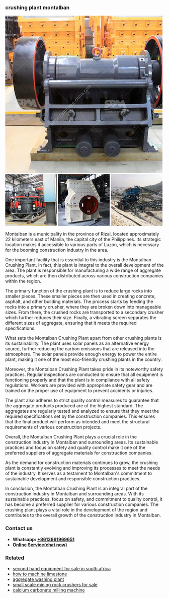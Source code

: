 <h3>crushing plant montalban</h3><img src='1706768098.jpg' alt=''><p>Montalban is a municipality in the province of Rizal, located approximately 22 kilometers east of Manila, the capital city of the Philippines. Its strategic location makes it accessible to various parts of Luzon, which is necessary for the booming construction industry in the area.</p><p>One important facility that is essential to this industry is the Montalban Crushing Plant. In fact, this plant is integral to the overall development of the area. The plant is responsible for manufacturing a wide range of aggregate products, which are then distributed across various construction companies within the region.</p><p>The primary function of the crushing plant is to reduce large rocks into smaller pieces. These smaller pieces are then used in creating concrete, asphalt, and other building materials. The process starts by feeding the rocks into a primary crusher, where they are broken down into manageable sizes. From there, the crushed rocks are transported to a secondary crusher which further reduces their size. Finally, a vibrating screen separates the different sizes of aggregate, ensuring that it meets the required specifications.</p><p>What sets the Montalban Crushing Plant apart from other crushing plants is its sustainability. The plant uses solar panels as an alternative energy source, further reducing the carbon emissions that are released into the atmosphere. The solar panels provide enough energy to power the entire plant, making it one of the most eco-friendly crushing plants in the country.</p><p>Moreover, the Montalban Crushing Plant takes pride in its noteworthy safety practices. Regular inspections are conducted to ensure that all equipment is functioning properly and that the plant is in compliance with all safety regulations. Workers are provided with appropriate safety gear and are trained on the proper use of equipment to prevent accidents or injuries.</p><p>The plant also adheres to strict quality control measures to guarantee that the aggregate products produced are of the highest standard. The aggregates are regularly tested and analyzed to ensure that they meet the required specifications set by the construction companies. This ensures that the final product will perform as intended and meet the structural requirements of various construction projects.</p><p>Overall, the Montalban Crushing Plant plays a crucial role in the construction industry in Montalban and surrounding areas. Its sustainable practices and focus on safety and quality control make it one of the preferred suppliers of aggregate materials for construction companies.</p><p>As the demand for construction materials continues to grow, the crushing plant is constantly evolving and improving its processes to meet the needs of the industry. It serves as a testament to Montalban's commitment to sustainable development and responsible construction practices.</p><p>In conclusion, the Montalban Crushing Plant is an integral part of the construction industry in Montalban and surrounding areas. With its sustainable practices, focus on safety, and commitment to quality control, it has become a preferred supplier for various construction companies. The crushing plant plays a vital role in the development of the region and contributes to the overall growth of the construction industry in Montalban.</p><h3>Contact us</h3><ul><li><strong>Whatsapp:&nbsp;<a href="https://wa.me/8613661969651">+8613661969651</a></strong></li><li><a href="https://swt.shibang-china.com/?git&amp;zhl&amp;crushing plant montalban"><strong>Online Service(chat now)</strong></a></li></ul><h3>Related</h3><ul><li><a href='second hand equipment for sale in south africa.md'>second hand equipment for sale in south africa</a></li><li><a href='how to machine limestone.md'>how to machine limestone</a></li><li><a href='aggregate washing plant.md'>aggregate washing plant</a></li><li><a href='small scale mining rock crushers for sale.md'>small scale mining rock crushers for sale</a></li><li><a href='calcium carbonate milling machine.md'>calcium carbonate milling machine</a></li></ul>